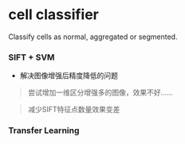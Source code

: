 # cell classifier
Classify cells as normal, aggregated or segmented.
### SIFT + SVM

- 解决图像增强后精度降低的问题
> 尝试增加一维区分增强多的图像，效果不好……

> 减少SIFT特征点数量效果变差


### Transfer Learning